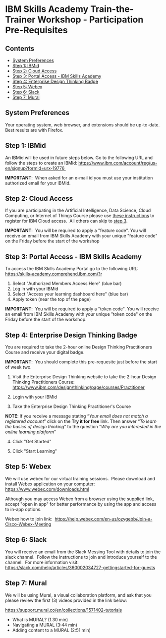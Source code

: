 # IBM Skills Academy Train-the-Trainer Workshop - Participation Pre-Requisites

## Contents
- [System Preferences](#system-preferences)
- [Step 1: IBMid](#step-1-ibmid)
- [Step 2: Cloud Access](#step-2-cloud-access)
- [Step 3: Portal Access - IBM Skills Academy](#step-3-portal-access---ibm-skills-academy)
- [Step 4: Enterprise Design Thinking Badge](#step-4-enterprise-design-thinking-badge)
- [Step 5: Webex](#step-5-webex)
- [Step 6: Slack](#step-6-slack)
- [Step 7: Mural](#step-7-mural)

## System Preferences
Your operating system, web browser, and extensions should be up-to-date.  Best results are with Firefox.
 
## Step 1: IBMid
An IBMid will be used in future steps below. Go to the following URL and follow the steps to create an IBMid: https://www.ibm.com/account/reg/us-en/signup?formid=urx-19776 

**IMPORTANT**:  When asked for an e-mail id you must use your institution authorized email for your IBMid.
 
## Step 2: Cloud Access 
If you are participating in the Artificial Intelligence, Data Science, Cloud Computing, or Internet of Things Course please use [these instructions](https://ibm.biz/sacloud) to register for IBM Cloud access.  All others can skip to [step 3]().

**IMPORTANT**:  You will be required to apply a "feature code". You will receive an email from IBM Skills Academy with your unique "feature code" on the Friday before the start of the workshop

## Step 3: Portal Access - IBM Skills Academy
To access the IBM Skills Academy Portal go to the following URL:  
https://skills-academy.comprehend.ibm.com/?r

1. Select "Authorized Members Access Here" (blue bar) 
2. Log in with your IBMid 
3. Select "Access your learning dashboard here" (blue bar)
4. Apply token (near the top of the page) 

**IMPORTANT**:  You will be required to apply a "token code". You will receive an email from IBM Skills Academy with your unique "token code" on the Friday before the start of the workshop.

## Step 4: Enterprise Design Thinking Badge
You are required to take the 2-hour online Design Thinking Practitioners Course and receive your digital badge.

**IMPORTANT**:  You should complete this pre-requesite just before the start of week two.

1. Visit the Enterprise Design Thinking website to take the 2-hour Design Thinking Practitioners Course: https://www.ibm.com/design/thinking/page/courses/Practitioner

2. Login with your IBMid

3. Take the Enterprise Design Thinking Practitioner's Course

**NOTE**: If you receive a message stating “_Your email does not match a registered account_” click on the **Try it for free** link. Then answer “_To learn the basics of design thinking_” to the question “_Why are you interested in the online learning platform_”

4. Click "Get Started"

5. Click "Start Learning"

## Step 5: Webex
We will use webex for our virtual training sessions.  Please download and install Webex application on your computer: https://www.webex.com/downloads.html

Although you may access Webex from a browser using the supplied link, accept "open in app" for better performance by using the app and access to in-app options.  

Webex how to join link: 
https://help.webex.com/en-us/ozygebb/Join-a-Cisco-Webex-Meeting

## Step 6: Slack
You will receive an email from the Slack Messing Tool with details to join the slack channel.  Follow the instructions to join and introduce yourself to the channel.  For more information visit: https://slack.com/help/articles/360002034727-gettingstarted-for-guests

## Step 7: Mural
We will be using Mural, a visual collaboration platform, and ask that you please review the first (3) videos provided in the link below:

https://support.mural.co/en/collections/1571402-tutorials

- What is MURAL? (1.30 min) 
- Navigating a MURAL (3:44 min) 
- Adding content to a MURAL (2:51 min) 